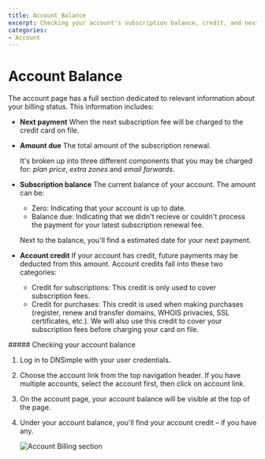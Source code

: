 ```yaml
---
title: Account Balance
excerpt: Checking your account's subscription balance, credit, and next payment due.
categories:
- Account
---
```


# Account Balance

The account page has a full section dedicated to relevant information about your billing status. This information includes:

- **Next payment**
  When the next subscription fee will be charged to the credit card on file.

- **Amount due**
  The total amount of the subscription renewal.

  It's broken up into three different components that you may be charged for: _plan price_, _extra zones_ and _email forwards_.

- **Subscription balance**
  The current balance of your account. The amount can be:

  - Zero: Indicating that your account is up to date.
  - Balance due: Indicating that we didn't recieve or couldn't process the payment for your latest subscription renewal fee.

  Next to the balance, you'll find a estimated date for your next payment.

- **Account credit**
  If your account has credit, future payments may be deducted from this amount. Account credits fall into these two categories:

  - Credit for subscriptions: This credit is only used to cover subscription fees.
  - Credit for purchases: This credit is used when making purchases (register, renew and transfer domains, WHOIS privacies, SSL certificates, etc.). We will also use this credit to cover your subscription fees before charging your card on file.

<div class="section-steps" markdown="1">
##### Checking your account balance

1.  Log in to DNSimple with your user credentials.
1.  Choose the account link from the top navigation header. If you have multiple accounts, select the account first, then click on account link.
1.  On the account page, your account balance will be visible at the top of the page.
1.  Under your account balance, you'll find your account credit – if you have any.

    ![Account Billing section](/files/account-balance.png)

</div>

